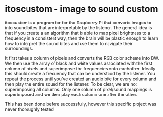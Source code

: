 # itoscustom - image to sound custom
itoscustom is a program for for the Raspberry Pi that converts images to into sound bites that are interpretable by the listener. The general idea is that if you create a an algorithm that is able to map pixel brightness to a frequency in a consistent way, then the brain will be plastic enough to learn how to interpret the sound bites and use them to navigate their surroundings.

It first takes a column of pixels and converts the RGB color scheme into BW. We then use the array of black and white values associated with the first column of pixels and superimpose the frequencies onto eachother. Ideally this should create a frequency that can be understood by the listener. You repeat the process until you've created an audio bite for every column and then play the entire sound for the listener. To be clear, we are not superimposing all columns. Only one column of pixel/sound mappings is superimposed and we then play each column one after the other.

This has been done before successfully, however this specific project was never thoroughly tested.
